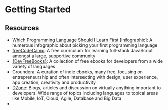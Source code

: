 # Getting Started

## Resources

* [Which Programming Language Should I Learn First \[Infographic\]](http://carlcheo.com/startcoding): A humerous infographic about picking your first programming language
* [freeCodeCamp](https://www.freecodecamp.org/): A free curriculum for learning full-stack JavaScript amongst a large, supportive community
* [{DevFreeBooks}](https://devfreebooks.github.io/): A collection of free ebooks for developers from a wide variety of languages
* Groundera: A curation of indie ebooks, many free, focusing on entrepreneurship and often intersecting with design, user experience, app creation, creativity and productivity
* [DZone](https://dzone.com/): Blogs, articles and discussion on virtually anything important to developers. Wide range of topics including languages to topical areas like Mobile, IoT, Cloud, Agile, Database and Big Data
* 


